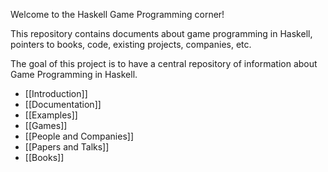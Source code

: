 Welcome to the Haskell Game Programming corner!

This repository contains documents about game programming in Haskell,
pointers to books, code, existing projects, companies, etc.

The goal of this project is to have a central repository of information about
Game Programming in Haskell.

* [[Introduction]]
* [[Documentation]]
* [[Examples]]
* [[Games]]
* [[People and Companies]]
* [[Papers and Talks]]
* [[Books]]
